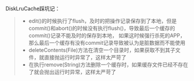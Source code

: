 DiskLruCache踩坑记：
>* edit()的时候执行了flush，及时的把操作记录保存到了本地，但是commit()和abort()的时候没有执行flush()，导致最后一个缓存的commit()记录不能及时的保存到本地，
如果这时候强行杀死的APP，那么最后一个缓存有没有commit记录导致被认为是脏数据而不能使用
>* deleteContents(File)方法在清空一个目录时，如果获取不到其子文件，就直接抛运行时异常了，这样太严苛了
>* 在执行remove(String)方法删除一个缓存时，如果缓存文件已经不存在了就会抛出运行时异常，这样太严苛了

